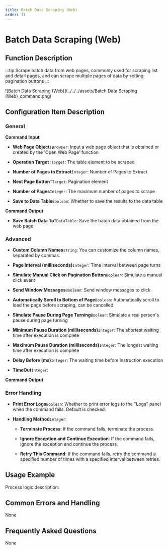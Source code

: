 ```yaml
---
title: Batch Data Scraping (Web)
order: 11
---
```


# Batch Data Scraping (Web)

## Function Description

:::tip 
Scrape batch data from web pages, commonly used for scraping list and detail pages, and can scrape multiple pages of data by setting pagination buttons
:::

![Batch Data Scraping (Web)](../../../assets/Batch Data Scraping (Web)_command.png)

## Configuration Item Description

### General

**Command Input**

- **Web Page Object**`TBrowser`: Input a web page object that is obtained or created by the 'Open Web Page' function

- **Operation Target**`TTarget`: The table element to be scraped

- **Number of Pages to Extract**`Integer`: Number of Pages to Extract

- **Next Page Button**`TTarget`: Pagination element

- **Number of Pages**`Integer`: The maximum number of pages to scrape

- **Save to Data Table**`Boolean`: Whether to save the results to the data table


**Command Output**

- **Save Batch Data To**`TDataTable`: Save the batch data obtained from the web page

### Advanced

- **Custom Column Names**`string`: You can customize the column names, separated by commas.

- **Page Interval (milliseconds)**`Integer`: Time interval between page turns

- **Simulate Manual Click on Pagination Button**`Boolean`: Simulate a manual click event

- **Send Window Messages**`Boolean`: Send window messages to click

- **Automatically Scroll to Bottom of Page**`Boolean`: Automatically scroll to load the page before scraping, can be cancelled

- **Simulate Pause During Page Turning**`Boolean`: Simulate a real person's pause during page turning

- **Minimum Pause Duration (milliseconds)**`Integer`: The shortest waiting time after execution is complete

- **Maximum Pause Duration (milliseconds)**`Integer`: The longest waiting time after execution is complete

- **Delay Before (ms)**`Integer`: The waiting time before instruction execution

- **TimeOut**`Integer`: 


**Command Output**

### Error Handling

- **Print Error Logs**`Boolean`: Whether to print error logs to the "Logs" panel when the command fails. Default is checked. 

- **Handling Method**`Integer`:

    - **Terminate Process**: If the command fails, terminate the process.

    - **Ignore Exception and Continue Execution**: If the command fails, ignore the exception and continue the process.

    - **Retry This Command**: If the command fails, retry the command a specified number of times with a specified interval between retries.

## Usage Example

Process logic description:

## Common Errors and Handling

None

## Frequently Asked Questions

None

